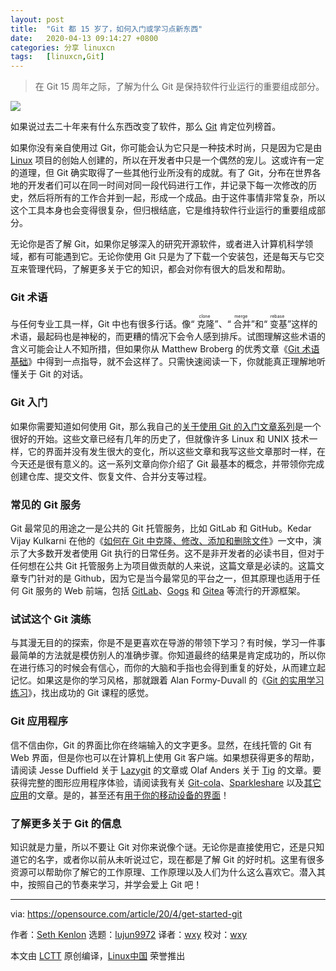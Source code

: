 ```yaml
---
layout: post
title:	"Git 都 15 岁了，如何入门或学习点新东西"
date:	2020-04-13 09:14:27 +0800 
categories:	分享 linuxcn 
tags:	[linuxcn,Git]
---
```




> 
> 在 Git 15 周年之际，了解为什么 Git 是保持软件行业运行的重要组成部分。
> 
> 
> 


![](/Asserts/Images//attachment/album/202004/13/091410k80er3mttrznc22e.jpg)


如果说过去二十年来有什么东西改变了软件，那么 [Git](https://en.wikipedia.org/wiki/Git) 肯定位列榜首。


如果你没有亲自使用过 Git，你可能会认为它只是一种技术时尚，只是因为它是由 [Linux](https://opensource.com/resources/linux) 项目的创始人创建的，所以在开发者中只是一个偶然的宠儿。这或许有一定的道理，但 Git 确实取得了一些其他行业所没有的成就。有了 Git，分布在世界各地的开发者们可以在同一时间对同一段代码进行工作，并记录下每一次修改的历史，然后将所有的工作合并到一起，形成一个成品。由于这件事情非常复杂，所以这个工具本身也会变得很复杂，但归根结底，它是维持软件行业运行的重要组成部分。


无论你是否了解 Git，如果你足够深入的研究开源软件，或者进入计算机科学领域，都有可能遇到它。无论你使用 Git 只是为了下载一个安装包，还是每天与它交互来管理代码，了解更多关于它的知识，都会对你有很大的启发和帮助。


### Git 术语


与任何专业工具一样，Git 中也有很多行话。像“<ruby> 克隆 <rt>  clone </rt></ruby>”、“<ruby> 合并 <rt>  merge </rt></ruby>”和“<ruby> 变基 <rt>  rebase </rt></ruby>”这样的术语，最起码也是神秘的，而更糟的情况下会令人感到排斥。试图理解这些术语的含义可能会让人不知所措，但如果你从 Matthew Broberg 的优秀文章《[Git 术语基础](https://opensource.com/article/19/2/git-terminology)》中得到一点指导，就不会这样了。只需快速阅读一下，你就能真正理解地听懂关于 Git 的对话。


### Git 入门


如果你需要知道如何使用 Git，那么我自己的[关于使用 Git 的入门文章系列](https://opensource.com/life/16/7/stumbling-git)是一个很好的开始。这些文章已经有几年的历史了，但就像许多 Linux 和 UNIX 技术一样，它的界面并没有发生很大的变化，所以这些文章和我写这些文章那时一样，在今天还是很有意义的。这一系列文章向你介绍了 Git 最基本的概念，并带领你完成创建仓库、提交文件、恢复文件、合并分支等过程。


### 常见的 Git 服务


Git 最常见的用途之一是公共的 Git 托管服务，比如 GitLab 和 GitHub。Kedar Vijay Kulkarni 在他的《[如何在 Git 中克隆、修改、添加和删除文件](https://opensource.com/article/18/2/how-clone-modify-add-delete-git-files)》一文中，演示了大多数开发者使用 Git 执行的日常任务。这不是非开发者的必读书目，但对于任何想在公共 Git 托管服务上为项目做贡献的人来说，这篇文章是必读的。这篇文章专门针对的是 Github，因为它是当今最常见的平台之一，但其原理也适用于任何 Git 服务的 Web 前端，包括 [GitLab](https://about.gitlab.com/install/)、[Gogs](https://gogs.io/) 和 [Gitea](https://gitea.io/en-us/) 等流行的开源框架。


### 试试这个 Git 演练


与其漫无目的的探索，你是不是更喜欢在导游的带领下学习？有时候，学习一件事最简单的方法就是模仿别人的准确步骤。你知道最终的结果是肯定成功的，所以你在进行练习的时候会有信心，而你的大脑和手指也会得到重复的好处，从而建立起记忆。如果这是你的学习风格，那就跟着 Alan Formy-Duvall 的《[Git 的实用学习练习](https://opensource.com/article/19/5/practical-learning-exercise-git)》，找出成功的 Git 课程的感觉。


### Git 应用程序


信不信由你，Git 的界面比你在终端输入的文字更多。显然，在线托管的 Git 有 Web 界面，但是你也可以在计算机上使用 Git 客户端。如果想获得更多的帮助，请阅读 Jesse Duffield 关于 [Lazygit](https://opensource.com/article/20/3/lazygit) 的文章或 Olaf Anders 关于 [Tig](https://opensource.com/article/19/6/what-tig) 的文章。要获得完整的图形应用程序体验，请阅读我有关 [Git-cola](https://opensource.com/article/20/3/git-cola)、[Sparkleshare](https://opensource.com/article/19/4/file-sharing-git) 以及[其它应用](https://opensource.com/life/16/8/graphical-tools-git)的文章。是的，甚至还有[用于你的移动设备的界面](https://opensource.com/article/19/4/calendar-git#mobile)！


### 了解更多关于 Git 的信息


知识就是力量，所以不要让 Git 对你来说像个谜。无论你是直接使用它，还是只知道它的名字，或者你以前从未听说过它，现在都是了解 Git 的好时机。这里有很多资源可以帮助你了解它的工作原理、工作原理以及人们为什么这么喜欢它。潜入其中，按照自己的节奏来学习，并学会爱上 Git 吧！




---


via: <https://opensource.com/article/20/4/get-started-git>


作者：[Seth Kenlon](https://opensource.com/users/seth) 选题：[lujun9972](https://github.com/lujun9972) 译者：[wxy](https://github.com/wxy) 校对：[wxy](https://github.com/wxy)


本文由 [LCTT](https://github.com/LCTT/TranslateProject) 原创编译，[Linux中国](https://linux.cn/) 荣誉推出
